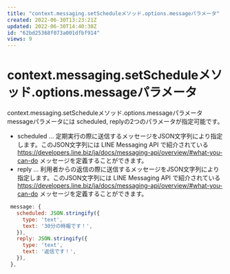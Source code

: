```yaml
---
title: "context.messaging.setScheduleメソッド.options.messageパラメータ"
created: 2022-06-30T13:23:21Z
updated: 2022-06-30T14:40:30Z
id: "62bd25368f073a001dfbf914"
views: 9
---
```


# context.messaging.setScheduleメソッド.options.messageパラメータ

context.messaging.setScheduleメソッド.options.messageパラメータ
messageパラメータには scheduled, replyの2つのパラメータが指定可能です。
- scheduled ... 定期実行の際に送信するメッセージをJSON文字列により指定します。このJSON文字列には LINE Messaging API で紹介されている https://developers.line.biz/ja/docs/messaging-api/overview/#what-you-can-do メッセージを定義することができます。
- reply ... 利用者からの返信の際に送信するメッセージをJSON文字列により指定します。このJSON文字列には LINE Messaging API で紹介されている https://developers.line.biz/ja/docs/messaging-api/overview/#what-you-can-do メッセージを定義することができます。

```javascript
 message: {
   scheduled: JSON.stringify({
     type: 'text',
     text: '30分の時報です！',
   }),
   reply: JSON.stringify({
     type: 'text',
     text: '返信です！',
   }),
 },

```
